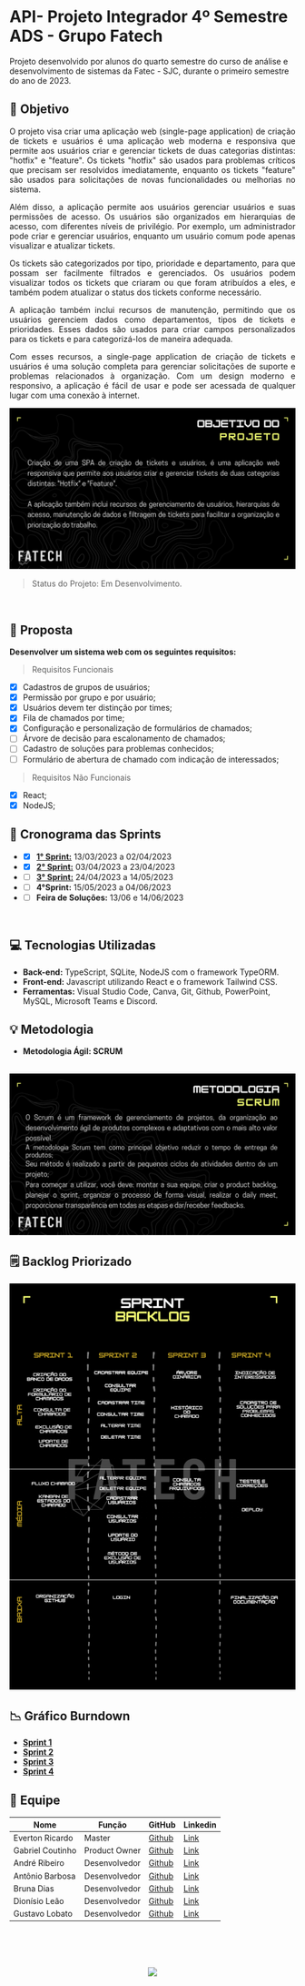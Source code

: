 # API- Projeto Integrador 4º Semestre ADS - Grupo Fatech
Projeto desenvolvido por alunos do quarto semestre do curso de análise e desenvolvimento de sistemas da Fatec - SJC, durante o primeiro semestre do ano de 2023.

## 🎯 Objetivo
<div style="text-align: justify">
O projeto visa criar uma aplicação web (single-page application) de criação de tickets e usuários é uma aplicação web moderna e responsiva que permite aos usuários criar e gerenciar tickets de duas categorias distintas: "hotfix" e "feature". Os tickets "hotfix" são usados para problemas críticos que precisam ser resolvidos imediatamente, enquanto os tickets "feature" são usados para solicitações de novas funcionalidades ou melhorias no sistema.

Além disso, a aplicação permite aos usuários gerenciar usuários e suas permissões de acesso. Os usuários são organizados em hierarquias de acesso, com diferentes níveis de privilégio. Por exemplo, um administrador pode criar e gerenciar usuários, enquanto um usuário comum pode apenas visualizar e atualizar tickets.

Os tickets são categorizados por tipo, prioridade e departamento, para que possam ser facilmente filtrados e gerenciados. Os usuários podem visualizar todos os tickets que criaram ou que foram atribuídos a eles, e também podem atualizar o status dos tickets conforme necessário.

A aplicação também inclui recursos de manutenção, permitindo que os usuários gerenciem dados como departamentos, tipos de tickets e prioridades. Esses dados são usados para criar campos personalizados para os tickets e para categorizá-los de maneira adequada.

Com esses recursos, a single-page application de criação de tickets e usuários é uma solução completa para gerenciar solicitações de suporte e problemas relacionados à organização. Com um design moderno e responsivo, a aplicação é fácil de usar e pode ser acessada de qualquer lugar com uma conexão à internet.

<img src="docs/imagens/OBJETIVO.png" >

> Status do Projeto: Em Desenvolvimento.

</br>

</div>

## 📩 Proposta
**Desenvolver um sistema web com os seguintes requisitos:**

> Requisitos Funcionais

- [X] Cadastros de grupos de usuários;
- [X] Permissão por grupo e por usuário;
- [X] Usuários devem ter distinção por times;
- [X] Fila de chamados por time;
- [X] Configuração e personalização de formulários de chamados;
- [ ] Árvore de decisão para escalonamento de chamados;
- [ ] Cadastro de soluções para problemas conhecidos;
- [ ] Formulário de abertura de chamado com indicação de interessados;

> Requisitos Não Funcionais

- [X] React;
- [X] NodeJS;
    
 ## 📅 Cronograma das Sprints 

 - - [X] <a href="https://github.com/Grupo-4-Fatech/API-4Semestre/tree/sprint_1">**1° Sprint:**</a> 13/03/2023 a 02/04/2023<br>
 - - [X] <a href="https://github.com/Grupo-4-Fatech/API-4Semestre/tree/sprint_2">**2° Sprint:**</a>
 03/04/2023 a 23/04/2023
 - - [ ] <a href="https://github.com/Grupo-4-Fatech/API-4Semestre/tree/sprint_3">**3° Sprint:**</a> 24/04/2023 a 14/05/2023
 - - [ ] **4°Sprint:** 15/05/2023 a 04/06/2023
 - - [ ] **Feira de Soluções:** 13/06 e 14/06/2023
 
 </br>
    
 ## 💻 Tecnologias Utilizadas

 - **Back-end:** TypeScript, SQLite, NodeJS com o framework TypeORM.
- **Front-end:** Javascript utilizando React e o framework Tailwind CSS.
- **Ferramentas:** Visual Studio Code, Canva, Git, Github, PowerPoint, MySQL, Microsoft Teams e Discord.

## 💡 Metodologia

<ul> <li> <strong>Metodologia Ágil: SCRUM </strong> </li> </ul>
</br>

<img src="docs/imagens/METODOLOGIA.png" >


## 🗒️ Backlog Priorizado

<img src="docs/imagens/BACKLOG.png">

</br>

## 📉 Gráfico Burndown

- <a href="docs/sprint1/Burndown Geral - sprint 1.pdf">**Sprint 1**</a>
- <a href="docs/sprint2/Burndown Geral - sprint 2.pdf">**Sprint 2**</a>
- <a href="docs/">**Sprint 3**</a>
- <a href="docs/">**Sprint 4**</a>
 
## 👥 Equipe

| Nome             | Função        | GitHub                                                                    | Linkedin                                                                                                       |
| ---------------- | ------------- | ------------------------------------------------------------------------- | -------------------------------------------------------------------------------------------------------------- |
| Everton Ricardo  | Master        | <a href="https://github.com/Evertonrwr" target="_blank">Github</a>        | <a href="https://www.linkedin.com/in/everton-rocha-1a456b20b" target="_blank">Link</a>                         |
| Gabriel Coutinho | Product Owner | <a href="https://github.com/Gabriel-Coutinho0" target="_blank">Github</a> | <a href="https://www.linkedin.com/in/gabriel-silva-b778a31aa" target="_blank">Link</a>                         |
| André Ribeiro    | Desenvolvedor | <a href="https://github.com/New-Tomorrow" target="_blank">Github</a>      | <a href="https://www.linkedin.com/in/andre-ramos-ribeiro-320621226/" target="_blank">Link</a>                  |
| Antônio Barbosa  | Desenvolvedor | <a href="https://github.com/Antonio-Barbosa" target="_blank">Github</a>   | <a href="https://www.linkedin.com/in/antonio-marcelo-9a5b68181" target="_blank">Link</a>                       |
| Bruna Dias       | Desenvolvedor | <a href="https://github.com/brunadias3" target="_blank">Github</a>        | <a href="https://www.linkedin.com/in/bruna-dias-977b611b9/" target="_blank">Link</a>                           |
| Dionísio Leão    | Desenvolvedor | <a href="https://github.com/dsslleagion" target="_blank">Github</a>       | <a href="https://www.linkedin.com/in/dionisio-samuel-dos-santos-le%C3%A3o-616848226/" target="_blank">Link</a> |
| Gustavo Lobato   | Desenvolvedor | <a href="https://github.com/Gustavoldp" target="_blank">Github</a>        | <a href="https://www.linkedin.com/in/gustavo-lobato-8173a11b6/" target="_blank">Link</a>                       |

</br>

 <h1 align="center"> <img src = "https://fatecsjc-prd.azurewebsites.net/images/logo/fatecsjc_400x192.png" height="70"  align="auto">
